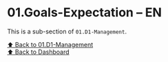 # 01.Goals-Expectation – EN

This is a sub-section of `01.D1-Management`.

[⬆ Back to 01.D1-Management](../.)  
[⬆ Back to Dashboard](../../.)
